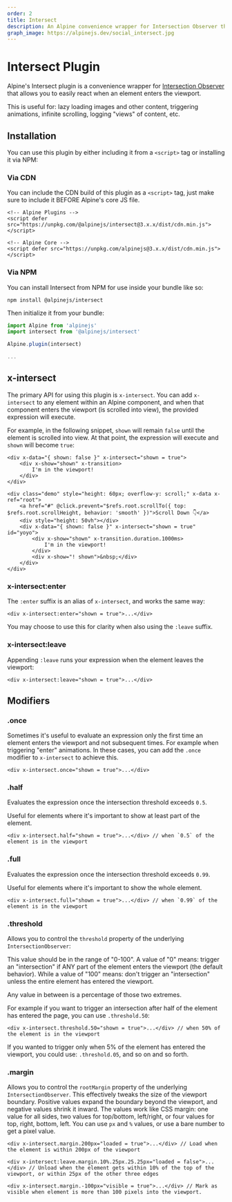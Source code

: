 ```yaml
---
order: 2
title: Intersect
description: An Alpine convenience wrapper for Intersection Observer that allows you to easily react when an element enters the viewport.
graph_image: https://alpinejs.dev/social_intersect.jpg
---
```


# Intersect Plugin

Alpine's Intersect plugin is a convenience wrapper for [Intersection Observer](https://developer.mozilla.org/en-US/docs/Web/API/Intersection_Observer_API) that allows you to easily react when an element enters the viewport.

This is useful for: lazy loading images and other content, triggering animations, infinite scrolling, logging "views" of content, etc.

<a name="installation"></a>
## Installation

You can use this plugin by either including it from a `<script>` tag or installing it via NPM:

### Via CDN

You can include the CDN build of this plugin as a `<script>` tag, just make sure to include it BEFORE Alpine's core JS file.

```alpine
<!-- Alpine Plugins -->
<script defer src="https://unpkg.com/@alpinejs/intersect@3.x.x/dist/cdn.min.js"></script>

<!-- Alpine Core -->
<script defer src="https://unpkg.com/alpinejs@3.x.x/dist/cdn.min.js"></script>
```

### Via NPM

You can install Intersect from NPM for use inside your bundle like so:

```shell
npm install @alpinejs/intersect
```

Then initialize it from your bundle:

```js
import Alpine from 'alpinejs'
import intersect from '@alpinejs/intersect'

Alpine.plugin(intersect)

...
```

<a name="x-intersect"></a>
## x-intersect

The primary API for using this plugin is `x-intersect`. You can add `x-intersect` to any element within an Alpine component, and when that component enters the viewport (is scrolled into view), the provided expression will execute.

For example, in the following snippet, `shown` will remain `false` until the element is scrolled into view. At that point, the expression will execute and `shown` will become `true`:

```alpine
<div x-data="{ shown: false }" x-intersect="shown = true">
    <div x-show="shown" x-transition>
        I'm in the viewport!
    </div>
</div>
```

```alpinejs
<div class="demo" style="height: 60px; overflow-y: scroll;" x-data x-ref="root">
    <a href="#" @click.prevent="$refs.root.scrollTo({ top: $refs.root.scrollHeight, behavior: 'smooth' })">Scroll Down 👇</a>
    <div style="height: 50vh"></div>
    <div x-data="{ shown: false }" x-intersect="shown = true" id="yoyo">
        <div x-show="shown" x-transition.duration.1000ms>
            I'm in the viewport!
        </div>
        <div x-show="! shown">&nbsp;</div>
    </div>
</div>
```

<a name="x-intersect-enter"></a>
### x-intersect:enter

The `:enter` suffix is an alias of `x-intersect`, and works the same way:

```alpine
<div x-intersect:enter="shown = true">...</div>
```

You may choose to use this for clarity when also using the `:leave` suffix.

<a name="x-intersect-leave"></a>
### x-intersect:leave

Appending `:leave` runs your expression when the element leaves the viewport:

```alpine
<div x-intersect:leave="shown = true">...</div>
```

<a name="modifiers"></a>
## Modifiers

<a name="once"></a>
### .once

Sometimes it's useful to evaluate an expression only the first time an element enters the viewport and not subsequent times. For example when triggering "enter" animations. In these cases, you can add the `.once` modifier to `x-intersect` to achieve this.

```alpine
<div x-intersect.once="shown = true">...</div>
```

<a name="half"></a>
### .half

Evaluates the expression once the intersection threshold exceeds `0.5`.

Useful for elements where it's important to show at least part of the element.

```alpine
<div x-intersect.half="shown = true">...</div> // when `0.5` of the element is in the viewport
```

<a name="full"></a>
### .full

Evaluates the expression once the intersection threshold exceeds `0.99`.

Useful for elements where it's important to show the whole element.

```alpine
<div x-intersect.full="shown = true">...</div> // when `0.99` of the element is in the viewport
```

<a name="threshold"></a>
### .threshold

Allows you to control the `threshold` property of the underlying `IntersectionObserver`:

This value should be in the range of "0-100". A value of "0" means: trigger an "intersection" if ANY part of the element enters the viewport (the default behavior). While a value of "100" means: don't trigger an "intersection" unless the entire element has entered the viewport.

Any value in between is a percentage of those two extremes.

For example if you want to trigger an intersection after half of the element has entered the page, you can use `.threshold.50`:

```alpine
<div x-intersect.threshold.50="shown = true">...</div> // when 50% of the element is in the viewport
```

If you wanted to trigger only when 5% of the element has entered the viewport, you could use: `.threshold.05`, and so on and so forth.

<a name="margin"></a>
### .margin

Allows you to control the `rootMargin` property of the underlying `IntersectionObserver`.
This effectively tweaks the size of the viewport boundary. Positive values
expand the boundary beyond the viewport, and negative values shrink it inward. The values
work like CSS margin: one value for all sides, two values for top/bottom, left/right, or
four values for top, right, bottom, left. You can use `px` and `%` values, or use a bare number to
get a pixel value.

```alpine
<div x-intersect.margin.200px="loaded = true">...</div> // Load when the element is within 200px of the viewport
```

```alpine
<div x-intersect:leave.margin.10%.25px.25.25px="loaded = false">...</div> // Unload when the element gets within 10% of the top of the viewport, or within 25px of the other three edges
```

```alpine
<div x-intersect.margin.-100px="visible = true">...</div> // Mark as visible when element is more than 100 pixels into the viewport.
```
